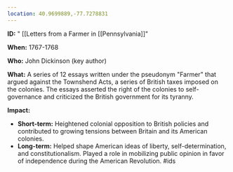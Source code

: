 ```yaml
---
location: 40.9699889,-77.7278831
---
```

**ID:** " [[Letters from a Farmer in [[Pennsylvania]]"

**When:** 1767-1768

**Who:** John Dickinson (key author)

**What:** A series of 12 essays written under the pseudonym "Farmer" that argued against the Townshend Acts, a series of British taxes imposed on the colonies. The essays asserted the right of the colonies to self-governance and criticized the British government for its tyranny.

**Impact:**
* **Short-term:** Heightened colonial opposition to British policies and contributed to growing tensions between Britain and its American colonies.
* **Long-term:** Helped shape American ideas of liberty, self-determination, and constitutionalism. Played a role in mobilizing public opinion in favor of independence during the American Revolution.
#ids